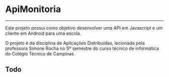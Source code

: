 # ApiMonitoria

---

Este projeto possui como objetivo desenvolver uma API em Javascript e um cliente em Android para uma escola.

O projeto é da disciplina de Aplicações Distribuídas, lecionada pela professora Simone Rocha no 5º semestre do curso técnico de informática do Colégio Técnico de Campinas


## Todo